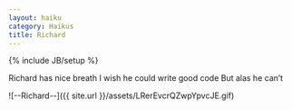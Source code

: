 ```yaml
---
layout: haiku
category: Haikus
title: Richard
---
```

{% include JB/setup %}

Richard has nice breath
I wish he could write good code
But alas he can’t 


![--Richard--]({{ site.url }}/assets/LRerEvcrQZwpYpvcJE.gif)